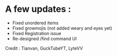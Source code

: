 # A few updates :
- Fixed unordered items
- Fixed growmojis (not added weary and eyes yet)
- Fixed Registration issue
- Re-designed /find command UI

Credit : Tianvan, GuckTubeYT, LyteVV
